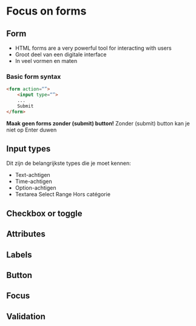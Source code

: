 # Focus on forms
## Form
- HTML forms are a very powerful tool for interacting with users
- Groot deel van een digitale interface
- In veel vormen en maten
### Basic form syntax
```html
<form action=“”>
	<input type=“”>
	...
	Submit
</form>
```
**Maak geen forms zonder (submit) button!**
Zonder (submit) button kan je niet op Enter duwen

## Input types
Dit zijn de belangrijkste types die je moet kennen:
 - Text-achtigen
 - Time-achtigen
 - Option-achtigen
 - Textarea Select Range
   Hors catégorie

## Checkbox or toggle

## Attributes

## Labels

## Button

## Focus

## Validation

<!--stackedit_data:
eyJoaXN0b3J5IjpbLTEyMjk3MDcxNDUsLTU4ODA4NjAsLTIwOD
g3NDY2MTJdfQ==
-->
